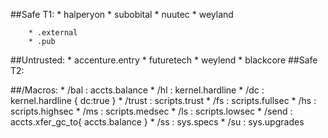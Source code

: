 ##Safe T1:
        * halperyon
        * subobital
        * nuutec
        * weyland

        * .external
        * .pub
##Untrusted:
        * accenture.entry
        * futuretech
        * weylend
        * blackcore
##Safe T2:

##/Macros:
        * /bal : accts.balance
        * /hl : kernel.hardline
        * /dc : kernel.hardline { dc:true }
        * /trust : scripts.trust
        * /fs : scripts.fullsec
        * /hs : scripts.highsec
        * /ms : scripts.medsec
        * /ls : scripts.lowsec
        * /send : accts.xfer_gc_to{ accts.balance }
        * /ss : sys.specs
        * /su : sys.upgrades
